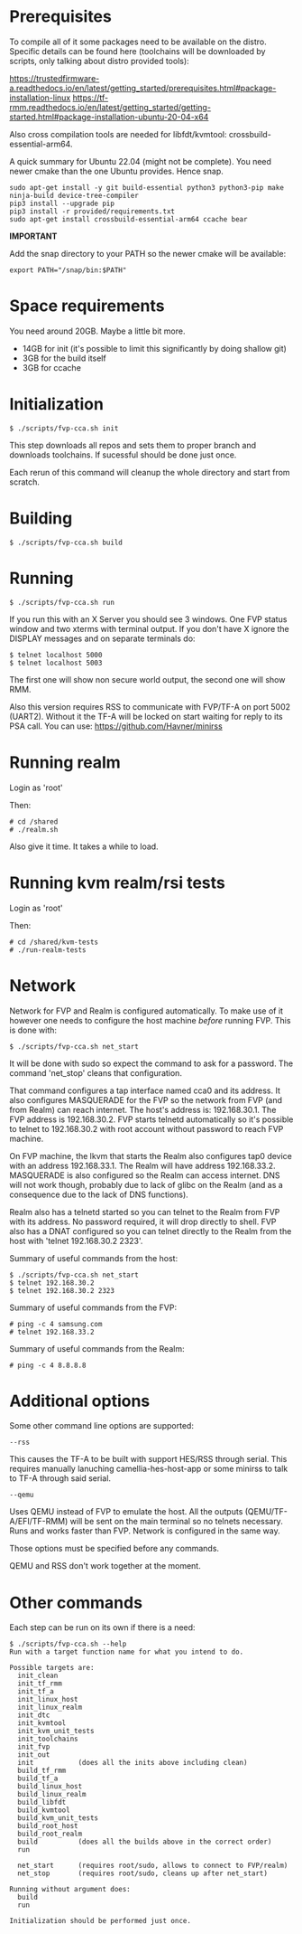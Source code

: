 # Prerequisites

To compile all of it some packages need to be available on the distro. Specific
details can be found here (toolchains will be downloaded by scripts, only
talking about distro provided tools):

https://trustedfirmware-a.readthedocs.io/en/latest/getting_started/prerequisites.html#package-installation-linux
https://tf-rmm.readthedocs.io/en/latest/getting_started/getting-started.html#package-installation-ubuntu-20-04-x64

Also cross compilation tools are needed for libfdt/kvmtool:
crossbuild-essential-arm64.

A quick summary for Ubuntu 22.04 (might not be complete). You need newer cmake
than the one Ubuntu provides. Hence snap.

    sudo apt-get install -y git build-essential python3 python3-pip make ninja-build device-tree-compiler
    pip3 install --upgrade pip
    pip3 install -r provided/requirements.txt
    sudo apt-get install crossbuild-essential-arm64 ccache bear

**IMPORTANT**

Add the snap directory to your PATH so the newer cmake will be available:

    export PATH="/snap/bin:$PATH"

# Space requirements

You need around 20GB. Maybe a little bit more.

- 14GB for init (it's possible to limit this significantly by doing shallow git)
- 3GB for the build itself
- 3GB for ccache

# Initialization

    $ ./scripts/fvp-cca.sh init

This step downloads all repos and sets them to proper branch and downloads
toolchains. If sucessful should be done just once.

Each rerun of this command will cleanup the whole directory and start from
scratch.

# Building

    $ ./scripts/fvp-cca.sh build

# Running

    $ ./scripts/fvp-cca.sh run

If you run this with an X Server you should see 3 windows. One FVP status window
and two xterms with terminal output. If you don't have X ignore the DISPLAY
messages and on separate terminals do:

    $ telnet localhost 5000
    $ telnet localhost 5003

The first one will show non secure world output, the second one will show RMM.

Also this version requires RSS to communicate with FVP/TF-A on port 5002
(UART2). Without it the TF-A will be locked on start waiting for reply to its
PSA call. You can use: https://github.com/Havner/minirss

# Running realm

Login as 'root'

Then:

    # cd /shared
    # ./realm.sh

Also give it time. It takes a while to load.

# Running kvm realm/rsi tests

Login as 'root'

Then:

    # cd /shared/kvm-tests
	# ./run-realm-tests

# Network

Network for FVP and Realm is configured automatically. To make use of it however
one needs to configure the host machine *before* running FVP. This is done with:

    $ ./scripts/fvp-cca.sh net_start

It will be done with sudo so expect the command to ask for a password. The
command 'net_stop' cleans that configuration.

That command configures a tap interface named cca0 and its address. It also
configures MASQUERADE for the FVP so the network from FVP (and from Realm) can
reach internet. The host's address is: 192.168.30.1. The FVP address is
192.168.30.2. FVP starts telnetd automatically so it's possible to telnet to
192.168.30.2 with root account without password to reach FVP machine.

On FVP machine, the lkvm that starts the Realm also configures tap0 device with
an address 192.168.33.1. The Realm will have address 192.168.33.2. MASQUERADE is
also configured so the Realm can access internet. DNS will not work though,
probably due to lack of glibc on the Realm (and as a consequence due to the lack
of DNS functions).

Realm also has a telnetd started so you can telnet to the Realm from FVP with
its address. No password required, it will drop directly to shell. FVP also has
a DNAT configured so you can telnet directly to the Realm from the host with
'telnet 192.168.30.2 2323'.

Summary of useful commands from the host:

    $ ./scripts/fvp-cca.sh net_start
	$ telnet 192.168.30.2
	$ telnet 192.168.30.2 2323

Summary of useful commands from the FVP:

    # ping -c 4 samsung.com
	# telnet 192.168.33.2

Summary of useful commands from the Realm:

    # ping -c 4 8.8.8.8

# Additional options

Some other command line options are supported:

    --rss

This causes the TF-A to be built with support HES/RSS through serial. This
requires manually lanuching camellia-hes-host-app or some minirss to talk to
TF-A through said serial.

    --qemu

Uses QEMU instead of FVP to emulate the host. All the outputs
(QEMU/TF-A/EFI/TF-RMM) will be sent on the main terminal so no telnets
necessary. Runs and works faster than FVP. Network is configured in the same
way.

Those options must be specified before any commands.

QEMU and RSS don't work together at the moment.

# Other commands

Each step can be run on its own if there is a need:

    $ ./scripts/fvp-cca.sh --help
    Run with a target function name for what you intend to do.

    Possible targets are:
      init_clean
      init_tf_rmm
      init_tf_a
      init_linux_host
      init_linux_realm
      init_dtc
      init_kvmtool
	  init_kvm_unit_tests
      init_toolchains
      init_fvp
      init_out
      init           (does all the inits above including clean)
      build_tf_rmm
      build_tf_a
      build_linux_host
      build_linux_realm
      build_libfdt
      build_kvmtool
	  build_kvm_unit_tests
      build_root_host
      build_root_realm
      build          (does all the builds above in the correct order)
      run

      net_start      (requires root/sudo, allows to connect to FVP/realm)
      net_stop       (requires root/sudo, cleans up after net_start)

    Running without argument does:
      build
      run

    Initialization should be performed just once.
